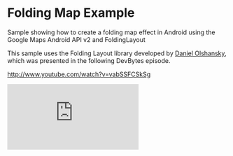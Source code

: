Folding Map Example
========================

Sample showing how to create a folding map effect in Android using the Google Maps Android API v2 and FoldingLayout

This sample uses the Folding Layout library developed by [Daniel Olshansky](https://plus.google.com/+DanielOlshansky), which was presented in the following DevBytes episode.

http://www.youtube.com/watch?v=vabSSFCSkSg


![Google Analytics](https://ga-beacon.appspot.com/UA-12818683-2/maps-android-folding_map/README.md)
